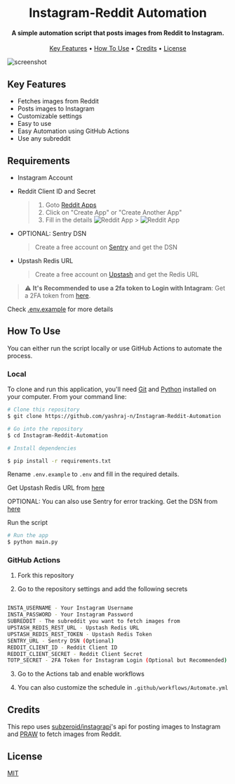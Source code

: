 <h1 align="center">
  Instagram-Reddit Automation
</h1>

<h4 align="center">
    A simple automation script that posts images from Reddit to Instagram.
 </h4>

 <p align="center">
  <a href="#key-features">Key Features</a> •
  <a href="#how-to-use">How To Use</a> •
  <a href="#credits">Credits</a> •
  <a href="#license">License</a>
</p>

![screenshot](https://i.imgur.com/6ogFiV3.png)

## Key Features

- Fetches images from Reddit
- Posts images to Instagram
- Customizable settings
- Easy to use
- Easy Automation using GitHub Actions
- Use any subreddit

## Requirements

- Instagram Account
- Reddit Client ID and Secret

  > 1. Goto [Reddit Apps](https://www.reddit.com/prefs/apps)
  > 2. Click on "Create App" or "Create Another App"
  > 3. Fill in the details
  >    ![Reddit App](https://lambda.yashraj.eu.org/eA2K2uT) > ![Reddit App](https://lambda.yashraj.eu.org/chlx0KD)

- OPTIONAL: Sentry DSN

  > Create a free account on [Sentry](https://sentry.io/) and get the DSN

- Upstash Redis URL
  > Create a free account on [Upstash](https://upstash.com/) and get the Redis URL

> :warning: **It's Recommended to use a 2fa token to Login with Intagram**: Get a 2FA token from [here](https://accountscenter.instagram.com/password_and_security/).

Check [.env.example](.env.example) for more details

## How To Use

You can either run the script locally or use GitHub Actions to automate the process.

### Local

To clone and run this application, you'll need [Git](https://git-scm.com) and [Python](https://www.python.org/) installed on your computer. From your command line:

```bash
# Clone this repository
$ git clone https://github.com/yashraj-n/Instagram-Reddit-Automation

# Go into the repository
$ cd Instagram-Reddit-Automation

# Install dependencies

$ pip install -r requirements.txt
```

Rename `.env.example` to `.env` and fill in the required details.

Get Upstash Redis URL from [here](https://upstash.com/)

OPTIONAL: You can also use Sentry for error tracking. Get the DSN from [here](https://sentry.io/)

Run the script

```bash
# Run the app
$ python main.py
```

### GitHub Actions

1. Fork this repository

2. Go to the repository settings and add the following secrets

```bash

INSTA_USERNAME - Your Instagram Username
INSTA_PASSWORD - Your Instagram Password
SUBREDDIT - The subreddit you want to fetch images from
UPSTASH_REDIS_REST_URL - Upstash Redis URL
UPSTASH_REDIS_REST_TOKEN - Upstash Redis Token
SENTRY_URL - Sentry DSN (Optional)
REDDIT_CLIENT_ID - Reddit Client ID
REDDIT_CLIENT_SECRET - Reddit Client Secret
TOTP_SECRET - 2FA Token for Instagram Login (Optional but Recommended)

```

3. Go to the Actions tab and enable workflows

4. You can also customize the schedule in `.github/workflows/Automate.yml`

## Credits

This repo uses [subzeroid/instagrapi](https://github.com/subzeroid/instagrapi)'s api for posting images to Instagram and [PRAW](https://praw.readthedocs.io/) to fetch images from Reddit.

## License

[MIT](LICENSE)
